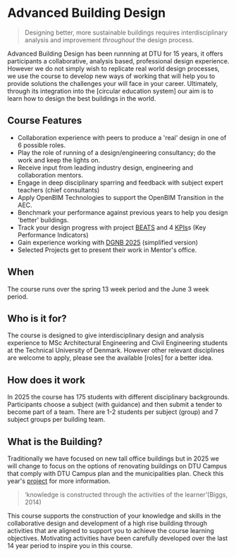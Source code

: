 # Advanced Building Design
> Designing better, more sustainable buildings requires interdisciplinary analysis and improvement *throughout* the design process.

Advanced Building Design has been runnning at DTU for 15 years, it offers participants a collaborative, analysis based, professional design experience. However we do not simply wish to replicate real world design processes, we use the course to develop new ways of working that will help you to provide solutions the challenges your will face in your career. Ultimately, through its integration into the [circular education system] our aim is to learn how to design the best buildings in the world.

## Course Features
* Collaboration experience with peers to produce a 'real' design in one of 6 possible roles.
* Play the role of running of a design/engineering consultancy; do the work and keep the lights on.
* Receive input from leading industry design, engineering and collaboration mentors.
* Engage in deep disciplinary sparring and feedback with subject expert teachers (chief consultants)
* Apply OpenBIM Technologies to support the OpenBIM Transition in the AEC.
* Benchmark your performance against previous years to help you design 'better' buildings.
* Track your design progress with project [BEATS](/Project/BEATS) and 4 [KPIs](/Project/KPIs)s (Key Performance Indicators)
* Gain experience working with [DGNB 2025](/Tools/DGNB/README.md) (simplified version)
* Selected Projects get to present their work in Mentor's office.

## When
The course runs over the spring 13 week period and the June 3 week period. 

## Who is it for?
The course is designed to give interdisciplinary design and analysis experience to MSc Architectural Engineering and Civil Engineering students at the Technical University of Denmark. However other relevant disciplines are welcome to apply, please see the available [roles] for a better idea.

## How does it work
In 2025 the course has 175 students with different disciplinary backgrounds. Participants choose a subject (with guidance) and then submit a tender to become part of a team. There are 1-2 students per subject (group) and 7 subject groups per building team. 

## What is the Building?
Traditionally we have focused on new tall office buildings but in 2025 we will change to focus on the options of renovating buildings on DTU Campus that comply with DTU Campus plan and the municipalities plan. Check this year's [project](/Project) for more information.



> ‘knowledge is constructed through the activities of the learner’ ​(Biggs, 2014)​ 

This course supports the construction of your knowledge and skills in the collaborative design and development of a high rise building through activities that are aligned to support you to achieve the course learning objectives. Motivating activities have been carefully developed over the last 14 year period to inspire you in this course. 






